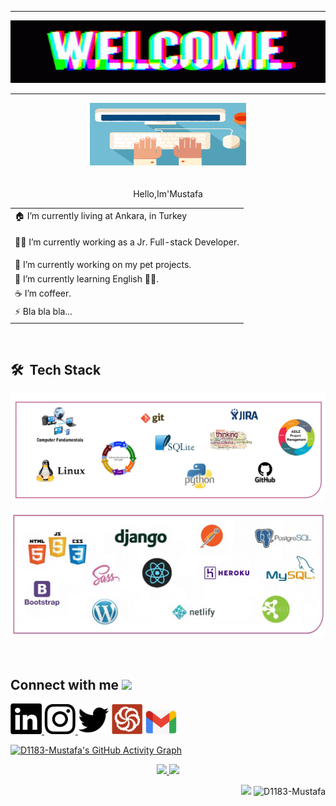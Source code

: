 <hr>
<p><img src="https://github.com/D1183-Mustafa/D1183-Mustafa/blob/main/banner-welcome.gif" width="1000px" height="100px"></p>
<hr>
<p align="center"><img src="https://github.com/D1183-Mustafa/D1183-Mustafa/blob/main/ba%C5%9Fl%C4%B1k.gif" width="250px" height="100px"><br><br><br>Hello,Im'Mustafa</p>





<div align="center">
        <table>
            <tr>
                <td>🏠 I’m currently living at Ankara, in Turkey</td>
            </tr>
            <tr>
                <td><p>👨‍💻 I’m currently working as a Jr. Full-stack Developer.</td>
            </tr>
            <tr>
                <td>
                    🔭 I’m currently working on my pet projects.
                </td>
            </tr>
            <tr>
                <td>🌱 I’m currently learning English 🤦‍♂.</td>
            </tr>
            <tr>
                <td>☕️ I’m coffeer.</td>
            </tr>
            <tr>
                <td>⚡ Bla bla bla...</td>
            </tr>
        </table>
</div>
<br>

<h2>🛠 &nbsp;Tech Stack</h2>
<p><img src="https://github.com/D1183-Mustafa/D1183-Mustafa/blob/main/tools2.png"></p>
<p><img src="https://github.com/D1183-Mustafa/D1183-Mustafa/blob/main/tools.png"></p>

<br>

<h2> Connect with me <img src='https://raw.githubusercontent.com/ShahriarShafin/ShahriarShafin/main/Assets/handshake.gif' width="100px"> </h2>

<a href = "https://www.linkedin.com/in/mustafa-alta%C5%9F-b49b77225/" targer = "_blank"> <img src="https://github.com/D1183-Mustafa/D1183-Mustafa/blob/main/Ekran%20g%C3%B6r%C3%BCnt%C3%BCs%C3%BC%202021-12-31%20040113.png" width="50px"></a><a href = "https://www.instagram.com/xmmuussx/" targer = "_blank"> <img src="https://github.com/D1183-Mustafa/D1183-Mustafa/blob/main/Ekran%20g%C3%B6r%C3%BCnt%C3%BCs%C3%BC%202021-12-31%20040203.png" width="50px"></a><a href = "https://twitter.com/developer_altas" targer = "_blank"> <img src="https://github.com/D1183-Mustafa/D1183-Mustafa/blob/main/Ekran%20g%C3%B6r%C3%BCnt%C3%BCs%C3%BC%202021-12-31%20040223.png" width="50px"></a>
<a href = "https://www.codewars.com/users/D1183-Mustafa" targer = "_blank"> <img src="https://github.com/D1183-Mustafa/D1183-Mustafa/blob/main/wars.png" width="50px"></a>
<a href = "mailto:mustafaaltas06@outlook.com" targer = "_blank"> <img src="https://github.com/D1183-Mustafa/D1183-Mustafa/blob/main/gmail.png" width="50px"></a>


[![D1183-Mustafa's GitHub Activity Graph](https://activity-graph.herokuapp.com/graph?username=D1183-Mustafa&theme=tokyonight)](https://git.io/praveenscience)

<p align="center">
<a href="https://github.com/AVS1508">
  <img height="180em" src="https://github-readme-stats-eight-theta.vercel.app/api?username=D1183-Mustafa&show_icons=true&theme=algolia&include_all_commits=true&count_private=true"/>
  <img height="180em" src="https://github-readme-stats-eight-theta.vercel.app/api/top-langs/?username=D1183-Mustafa&layout=compact&langs_count=8&theme=algolia"/>
</a>
</p>

<p align="right"><img src="https://github.com/D1183-Mustafa/D1183-Mustafa/blob/main/kedi.gif" width="70px"> <img src="https://komarev.com/ghpvc/?username=D1183-Mustafa"            alt="D1183-Mustafa" /> </p>

